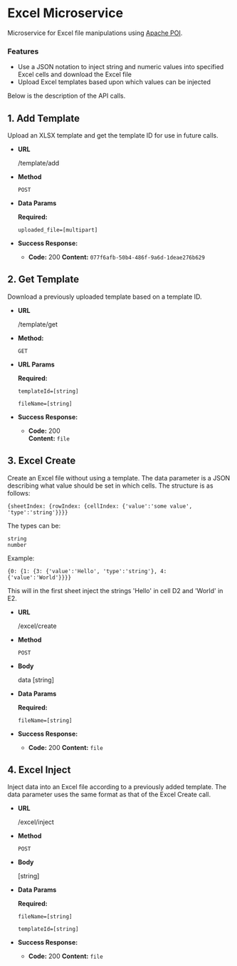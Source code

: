 # Excel Microservice
Microservice for Excel file manipulations using [Apache POI](https://poi.apache.org/).

### Features
- Use a JSON notation to inject string and numeric values into specified Excel cells and download the Excel file
- Upload Excel templates based upon which values can be injected

Below is the description of the API calls.
 

**1. Add Template**
----
  Upload an XLSX template and get the template ID for use in future calls.

* **URL**

  /template/add

* **Method**

  `POST`
  
*  **Data Params**

   **Required:**
 
   `uploaded_file=[multipart]`

* **Success Response:**

  * **Code:** 200 
    **Content:** `077f6afb-50b4-486f-9a6d-1deae276b629`


**2. Get Template**
----
  Download a previously uploaded template based on a template ID.

* **URL**

  /template/get

* **Method:**

  `GET`
  
*  **URL Params**

   **Required:**
 
   `templateId=[string]`

   `fileName=[string]`


* **Success Response:**

  * **Code:** 200 <br />
    **Content:** `file`


**3. Excel Create**
----
  Create an Excel file without using a template.
  The data parameter is a JSON describing what value should be set in which cells.
  The structure is as follows:
  ```
  {sheetIndex: {rowIndex: {cellIndex: {'value':'some value', 'type':'string'}}}}
  ```
  
  The types can be:
  ```
  string
  number
  ```
  
  Example:
  ```
  {0: {1: {3: {'value':'Hello', 'type':'string'}, 4: {'value':'World'}}}}
  ```
  
  This will in the first sheet inject the strings 'Hello' in cell D2 and 'World' in E2. 

* **URL**

  /excel/create

* **Method**

  `POST`
  
* **Body**

  data [string]
  
*  **Data Params**

   **Required:**

   `fileName=[string]`


* **Success Response:**

  * **Code:** 200 
    **Content:** `file`
 

**4. Excel Inject**
----
  Inject data into an Excel file according to a previously added template.
  The data parameter uses the same format as that of the Excel Create call.

* **URL**

  /excel/inject

* **Method**

  `POST`
  
* **Body**

  [string]
  
*  **Data Params**

   **Required:**

   `fileName=[string]`
 
   `templateId=[string]`


* **Success Response:**

  * **Code:** 200
    **Content:** `file`
 
